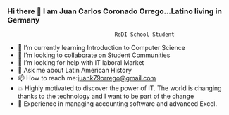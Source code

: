 ### Hi there 👋 I am Juan Carlos Coronado Orrego...Latino living in Germany
                                      ReDI School Student 


- 🌱 I’m currently learning Introduction to Computer Science 
- 👯 I’m looking to collaborate on Student Communities
- 🤔 I’m looking for help with IT laboral Market
- 💬 Ask me about Latin American History
- 📫 How to reach me:juank79orrego@gmail.com
- 💥 Highly motivated to discover the power of IT. The world is changing thanks to the technology and I want to be part of the change
- 💫 Experience in managing accounting software and advanced Excel. 

